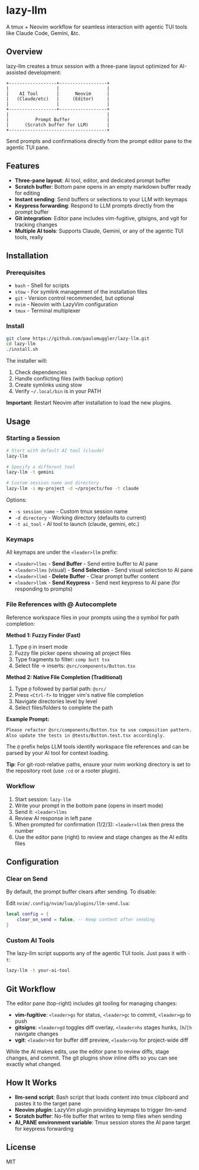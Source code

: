 # lazy-llm

A tmux + Neovim workflow for seamless interaction with agentic TUI tools like Claude Code, Gemini, &tc.

## Overview

lazy-llm creates a tmux session with a three-pane layout optimized for AI-assisted development:

```
+------------------+------------------+
|                  |                  |
|    AI Tool       |      Neovim      |
|   (Claude/etc)   |     (Editor)     |
|                  |                  |
+------------------+------------------+
|                                     |
|          Prompt Buffer              |
|      (Scratch buffer for LLM)       |
+-------------------------------------+
```

Send prompts and confirmations directly from the prompt editor pane to the agentic TUI pane.

## Features

- **Three-pane layout**: AI tool, editor, and dedicated prompt buffer
- **Scratch buffer**: Bottom pane opens in an empty markdown buffer ready for editing
- **Instant sending**: Send buffers or selections to your LLM with keymaps
- **Keypress forwarding**: Respond to LLM prompts directly from the prompt buffer
- **Git integration**: Editor pane includes vim-fugitive, gitsigns, and vgit for tracking changes
- **Multiple AI tools**: Supports Claude, Gemini, or any of the agentic TUI tools, really

## Installation

### Prerequisites

- `bash` - Shell for scripts
- `stow` - For symlink management of the installation files
- `git` - Version control recommended, but optional
- `nvim` - Neovim with LazyVim configuration
- `tmux` - Terminal multiplexer

### Install

```bash
git clone https://github.com/paulomuggler/lazy-llm.git
cd lazy-llm
./install.sh
```

The installer will:
1. Check dependencies
2. Handle conflicting files (with backup option)
3. Create symlinks using stow
4. Verify `~/.local/bin` is in your PATH

**Important**: Restart Neovim after installation to load the new plugins.

## Usage

### Starting a Session

```bash
# Start with default AI tool (claude)
lazy-llm

# Specify a different tool
lazy-llm -t gemini

# Custom session name and directory
lazy-llm -s my-project -d ~/projects/foo -t claude
```

Options:
- `-s session_name` - Custom tmux session name
- `-d directory` - Working directory (defaults to current)
- `-t ai_tool` - AI tool to launch (claude, gemini, etc.)

### Keymaps

All keymaps are under the `<leader>llm` prefix:

- `<leader>llms` - **Send Buffer** - Send entire buffer to AI pane
- `<leader>llms` (visual) - **Send Selection** - Send visual selection to AI pane
- `<leader>llmd` - **Delete Buffer** - Clear prompt buffer content
- `<leader>llmk` - **Send Keypress** - Send next keypress to AI pane (for responding to prompts)

### File References with @ Autocomplete

Reference workspace files in your prompts using the `@` symbol for path completion:

**Method 1: Fuzzy Finder (Fast)**
1. Type `@` in insert mode
2. Fuzzy file picker opens showing all project files
3. Type fragments to filter: `comp butt tsx`
4. Select file → inserts: `@src/components/Button.tsx`

**Method 2: Native File Completion (Traditional)**
1. Type `@` followed by partial path: `@src/`
2. Press `<Ctrl-f>` to trigger vim's native file completion
3. Navigate directories level by level
4. Select files/folders to complete the path

**Example Prompt:**
```markdown
Please refactor @src/components/Button.tsx to use composition pattern.
Also update the tests in @tests/Button.test.tsx accordingly.
```

The `@` prefix helps LLM tools identify workspace file references and can be parsed by your AI tool for context loading.

**Tip**: For git-root-relative paths, ensure your nvim working directory is set to the repository root (use `:cd` or a rooter plugin).

### Workflow

1. Start session: `lazy-llm`
2. Write your prompt in the bottom pane (opens in insert mode)
3. Send it: `<leader>llms`
4. Review AI response in left pane
5. When prompted for confirmation (1/2/3): `<leader>llmk` then press the number
6. Use the editor pane (right) to review and stage changes as the AI edits files

## Configuration

### Clear on Send

By default, the prompt buffer clears after sending. To disable:

Edit `nvim/.config/nvim/lua/plugins/llm-send.lua`:

```lua
local config = {
    clear_on_send = false, -- Keep content after sending
}
```

### Custom AI Tools

The lazy-llm script supports any of the agentic TUI tools. Just pass it with `-t`:

```bash
lazy-llm -t your-ai-tool
```

## Git Workflow

The editor pane (top-right) includes git tooling for managing changes:

- **vim-fugitive**: `<leader>gs` for status, `<leader>gc` to commit, `<leader>gp` to push
- **gitsigns**: `<leader>gd` toggles diff overlay, `<leader>hs` stages hunks, `]h`/`[h` navigate changes
- **vgit**: `<leader>Vd` for buffer diff preview, `<leader>Vp` for project-wide diff

While the AI makes edits, use the editor pane to review diffs, stage changes, and commit. The git plugins show inline diffs so you can see exactly what changed.

## How It Works

- **llm-send script**: Bash script that loads content into tmux clipboard and pastes it to the target pane
- **Neovim plugin**: LazyVim plugin providing keymaps to trigger llm-send
- **Scratch buffer**: No-file buffer that writes to temp files when sending
- **AI_PANE environment variable**: Tmux session stores the AI pane target for keypress forwarding

## License

MIT

